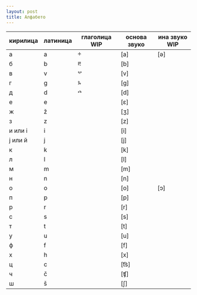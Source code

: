 ```yaml
---
layout: post
title: Алфабето
---
```


| кирилица | латиница | глаголица WIP | основа звуко | ина звуко WIP |
|----------|----------|-----------|--------------|-----------|
| а        |   a       |    ⰰ       | [a]          |     [ə]      |
| б        |    b      |     ⰱ      |    [b]          |           |
| в        |    v      |      ⰲ     |       [v]       |           |
| г        |     g     |    ⰳ       |      [g]        |           |
| д        |    d      |     ⰴ      |      [d]        |           |
| е        |     e     |           |       [ɛ]       |           |
| ж        |     ž     |           |       [ʒ]       |           |
| з        |     z     |           |       [z]       |           |
| и или і |     i     |           |       [i]       |           |
| ј или й |    j      |           |      [j]        |           |
| к        |      k   |           |      [k]        |           |
| л        |     l    |           |       [l]       |           |
| м        |    m      |           |      [m]        |           |
| н        |     n     |           |       [n]       |           |
| о        |     o     |           |       [о]       |     [ɔ]      |
| п        |     p     |           |       [p]       |           |
| р        |     r     |           |      [r]        |           |
| с        |     s     |           |       [s]       |           |
| т        |     t     |           |       [t]       |           |
| у        |     u     |           |       [u]       |           |
| ф        |     f     |           |       [f]       |           |
| х        |     h     |           |      [x]        |           |
| ц        |     c     |           |      [t͡s]        |           |
| ч        |     č     |           |       [ʧ]       |           |
| ш        |     š     |           |       [ʃ]      |           |
